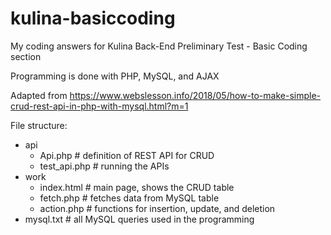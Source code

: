 # kulina-basiccoding
My coding answers for Kulina Back-End Preliminary Test - Basic Coding section

Programming is done with PHP, MySQL, and AJAX

Adapted from https://www.webslesson.info/2018/05/how-to-make-simple-crud-rest-api-in-php-with-mysql.html?m=1

File structure:
- api
  - Api.php       # definition of REST API for CRUD
  - test_api.php  # running the APIs
- work
  - index.html    # main page, shows the CRUD table
  - fetch.php     # fetches data from MySQL table
  - action.php    # functions for insertion, update, and deletion
- mysql.txt       # all MySQL queries used in the programming
